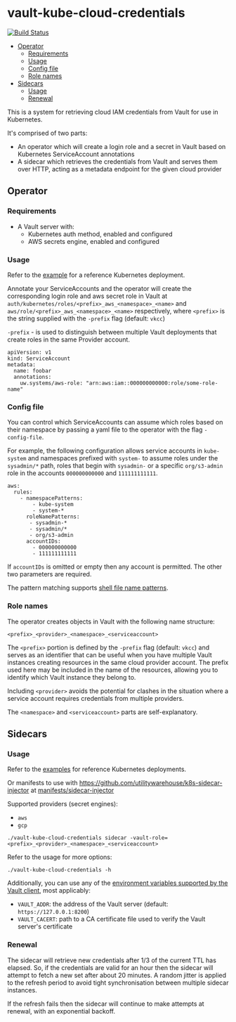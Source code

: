 # vault-kube-cloud-credentials

[![Build Status](https://drone.prod.merit.uw.systems/api/badges/utilitywarehouse/vault-kube-cloud-credentials/status.svg)](https://drone.prod.merit.uw.systems/utilitywarehouse/vault-kube-cloud-credentials)

<!-- vim-markdown-toc GFM -->

* [Operator](#operator)
  * [Requirements](#requirements)
  * [Usage](#usage)
  * [Config file](#config-file)
  * [Role names](#role-names)
* [Sidecars](#sidecars)
  * [Usage](#usage-1)
  * [Renewal](#renewal)

<!-- vim-markdown-toc -->

This is a system for retrieving cloud IAM credentials from Vault for use in
Kubernetes.

It's comprised of two parts:

- An operator which will create a login role and a secret in Vault based on
  Kubernetes ServiceAccount annotations
- A sidecar which retrieves the credentials from Vault and serves them over
  HTTP, acting as a metadata endpoint for the given cloud provider

## Operator

### Requirements

- A Vault server with:
  - Kubernetes auth method, enabled and configured
  - AWS secrets engine, enabled and configured

### Usage

Refer to the [example](manifests/operator/) for a reference Kubernetes
deployment.

Annotate your ServiceAccounts and the operator will create the corresponding
login role and aws secret role in Vault at
`auth/kubernetes/roles/<prefix>_aws_<namespace>_<name>` and
`aws/role/<prefix>_aws_<namespace>_<name>` respectively, where `<prefix>` is the
string supplied with the `-prefix` flag (default: `vkcc`)

`-prefix` - is used to distinguish between multiple Vault deployments that
create roles in the same Provider account.

```
apiVersion: v1
kind: ServiceAccount
metadata:
  name: foobar
  annotations:
    uw.systems/aws-role: "arn:aws:iam::000000000000:role/some-role-name"
```

### Config file

You can control which ServiceAccounts can assume which roles based on their
namespace by passing a yaml file to the operator with the flag `-config-file`.

For example, the following configuration allows service accounts in `kube-system`
and namespaces prefixed with `system-` to assume roles under the `sysadmin/*` path,
roles that begin with `sysadmin-` or a specific `org/s3-admin` role in the accounts
`000000000000` and `111111111111`.

```
aws:
  rules:
    - namespacePatterns:
        - kube-system
        - system-*
      roleNamePatterns:
       - sysadmin-*
       - sysadmin/*
       - org/s3-admin
      accountIDs:
        - 000000000000
        - 111111111111
```

If `accountIDs` is omitted or empty then any account is permitted. The other two
parameters are required.

The pattern matching supports [shell file name
patterns](https://golang.org/pkg/path/filepath/#Match).

### Role names

The operator creates objects in Vault with the following name structure:

```
<prefix>_<provider>_<namespace>_<serviceaccount>
```

The `<prefix>` portion is defined by the `-prefix` flag (default: `vkcc`) and
serves as an identifier that can be useful when you have multiple Vault instances
creating resources in the same cloud provider account. The prefix used here may be
included in the name of the resources, allowing you to identify which Vault instance
they belong to.

Including `<provider>` avoids the potential for clashes in the situation where a
service account requires credentials from multiple providers.

The `<namespace>` and `<serviceaccount>` parts are self-explanatory.

## Sidecars

### Usage

Refer to the [examples](manifests/examples/) for reference Kubernetes deployments.

Or manifests to use with
https://github.com/utilitywarehouse/k8s-sidecar-injector at
[manifests/sidecar-injector](manifests/sidecar-injector)

Supported providers (secret engines):

- `aws`
- `gcp`

```
./vault-kube-cloud-credentials sidecar -vault-role=<prefix>_<provider>_<namespace>_<serviceaccount>
```

Refer to the usage for more options:

```
./vault-kube-cloud-credentials -h
```

Additionally, you can use any of the [environment variables supported by the Vault
client](https://www.vaultproject.io/docs/commands/#environment-variables), most
applicably:

- `VAULT_ADDR`: the address of the Vault server (default: `https://127.0.0.1:8200`)
- `VAULT_CACERT`: path to a CA certificate file used to verify the Vault server's certificate

### Renewal

The sidecar will retrieve new credentials after 1/3 of the current TTL has
elapsed. So, if the credentials are valid for an hour then the sidecar will
attempt to fetch a new set after about 20 minutes. A random jitter is applied
to the refresh period to avoid tight synchronisation between multiple sidecar
instances.

If the refresh fails then the sidecar will continue to make attempts at renewal,
with an exponential backoff.
